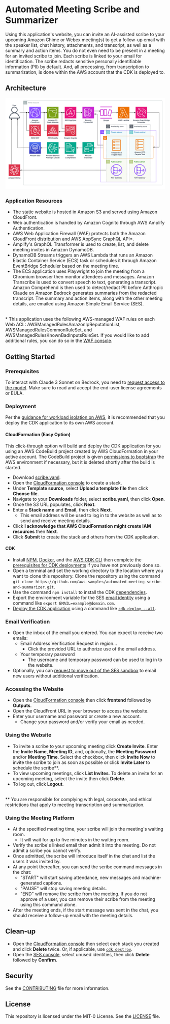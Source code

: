 # Automated Meeting Scribe and Summarizer

Using this application's website, you can invite an AI-assisted scribe to your upcoming Amazon Chime or Webex meeting(s) to get a follow-up email with the speaker list, chat history, attachments, and transcript, as well as a summary and action items. You do not even need to be present in a meeting for an invited scribe to join. Each scribe is linked to your email for identification. The scribe redacts sensitive personally identifiable information (PII) by default. And, all processing, from transcription to summarization, is done within the AWS account that the CDK is deployed to.

## Architecture

![Architecture Diagram](architecture.png)

### Application Resources

-   The static website is hosted in Amazon S3 and served using Amazon CloudFront.
-   Web authentication is handled by Amazon Cognito through AWS Amplify Authentication.
-   AWS Web Application Firewall (WAF) protects both the Amazon CloudFront distribution and AWS AppSync GraphQL API\*.
-   Amplify's GraphQL Transformer is used to create, list, and delete meeting invites in Amazon DynamoDB.
-   DynamoDB Streams triggers an AWS Lambda that runs an Amazon Elastic Container Service (ECS) task or schedules it through Amazon EventBridge Scheduler based on the meeting time.
-   The ECS application uses Playwright to join the meeting from a Chromium browser then monitor attendees and messages. Amazon Transcribe is used to convert speech to text, generating a transcript. Amazon Comprehend is then used to detect/redact PII before Anthropic Claude on Amazon Bedrock generates summaries from the redacted transcript. The summary and action items, along with the other meeting details, are emailed using Amazon Simple Email Service (SES).

<br>\* This application uses the following AWS-managed WAF rules on each Web ACL: AWSManagedRulesAmazonIpReputationList, AWSManagedRulesCommonRuleSet, and AWSManagedRulesKnownBadInputsRuleSet. If you would like to add additional rules, you can do so in the [WAF console](https://console.aws.amazon.com/wafv2/homev2).<br />

## Getting Started

### Prerequisites

To interact with Claude 3 Sonnet on Bedrock, you need to [request access to the model](https://console.aws.amazon.com/bedrock/home?#/modelaccess). Make sure to read and accept the end-user license agreements or EULA.

### Deployment

Per the [guidance for workload isolation on AWS](https://aws.amazon.com/solutions/guidance/workload-isolation-on-aws/), it is recommended that you deploy the CDK application to its own AWS account.

#### CloudFormation (Easy Option)

This click-through option will build and deploy the CDK application for you using an AWS CodeBuild project created by AWS CloudFormation in your active account. The CodeBuild project is given [permissions to bootstrap](https://docs.aws.amazon.com/cdk/v2/guide/bootstrapping-env.html#bootstrapping-env-permissions) the AWS environment if necessary, but it is deleted shortly after the build is started.

-   Download [scribe.yaml](scribe.yaml).
-   Open the [CloudFormation console](https://console.aws.amazon.com/cloudformation/home?#/stacks/create) to create a stack.
-   Under **Template source**, select **Upload a template file** then click **Choose file**.
-   Navigate to your **Downloads** folder, select **scribe.yaml**, then click **Open**.
-   Once the S3 URL populates, click **Next**.
-   Enter a **Stack name** and **Email**, then click **Next**.
    -   This email address will be used to log in to the website as well as to send and receive meeting details.
-   Click **I acknowledge that AWS CloudFormation might create IAM resources** then **Next**.
-   Click **Submit** to create the stack and others from the CDK application.

#### CDK

-   Install [NPM](https://docs.npmjs.com/downloading-and-installing-node-js-and-npm), [Docker](https://docs.aws.amazon.com/serverless-application-model/latest/developerguide/install-docker.html#install-docker-instructions), and the [AWS CDK CLI](https://docs.aws.amazon.com/cdk/v2/guide/getting_started.html#getting_started_install) then complete the [prerequisites for CDK deployments](https://docs.aws.amazon.com/cdk/v2/guide/deploy.html#deploy-prerequisites) if you have not previously done so.
-   Open a terminal and set the working directory to the location where you want to clone this repository. Clone the repository using the command `git clone https://github.com/aws-samples/automated-meeting-scribe-and-summarizer.git`.
-   Use the command `npm install` to install the CDK [dependencies](https://docs.aws.amazon.com/cdk/v2/guide/work-with-cdk-typescript.html#work-with-cdk-typescript-dependencies).
-   Export the environment variable for the SES [email identity](lib/base.ts) using a command like `export EMAIL=example@domain.com`.
-   [Deploy the CDK application](https://docs.aws.amazon.com/cdk/v2/guide/deploy.html#deploy-how-deploy) using a command like [`cdk deploy --all`](https://docs.aws.amazon.com/cdk/v2/guide/ref-cli-cmd-deploy.html).

### Email Verification

-   Open the inbox of the email you entered. You can expect to receive two emails:
    -   Email Address Verification Request in region...
        -   Click the provided URL to authorize use of the email address.
    -   Your temporary password
        -   The username and temporary password can be used to log in to the website.
-   Optionally, you can [request to move out of the SES sandbox](https://docs.aws.amazon.com/ses/latest/dg/request-production-access.html) to email new users without additional verification.

### Accessing the Website

-   Open the [CloudFormation console](https://console.aws.amazon.com/cloudformation/home) then click **frontend** followed by **Outputs**.
-   Open the CloudFront URL in your browser to access the website.
-   Enter your username and password or create a new account.
    -   Change your password and/or verify your email as needed.

### Using the Website

-   To invite a scribe to your upcoming meeting click **Create Invite**. Enter the **Invite Name**, **Meeting ID**, and, optionally, the **Meeting Password** and/or **Meeting Time**. Select the checkbox, then click **Invite Now** to invite the scribe to join as soon as possible or click **Invite Later** to schedule the scribe\*\*.
-   To view upcoming meetings, click **List Invites**. To delete an invite for an upcoming meeting, select the invite then click **Delete**.
-   To log out, click **Logout**.

<br>\*\* You are responsible for complying with legal, corporate, and ethical restrictions that apply to meeting transcription and summarization.<br />

### Using the Meeting Platform

-   At the specified meeting time, your scribe will join the meeting's waiting room.
    -   It will wait for up to five minutes in the waiting room.
-   Verify the scribe's linked email then admit it into the meeting. Do not admit a scribe you cannot verify.
-   Once admitted, the scribe will introduce itself in the chat and list the users it was invited by.
-   At any point thereafter, you can send the scribe command messages in the chat:
    -   "START" will start saving attendance, new messages and machine-generated captions.
    -   "PAUSE" will stop saving meeting details.
    -   "END" will remove the scribe from the meeting. If you do not approve of a user, you can remove their scribe from the meeting using this command alone.
-   After the meeting ends, if the start message was sent in the chat, you should receive a follow-up email with the meeting details.

## Clean-up

-   Open the [CloudFormation console](https://console.aws.amazon.com/cloudformation/home) then select each stack you created and click **Delete** twice. Or, if applicable, use [`cdk destroy`](https://docs.aws.amazon.com/cdk/v2/guide/ref-cli-cmd-destroy.html).
-   Open the [SES console](https://console.aws.amazon.com/ses/home?#/identities), select unused identities, then click **Delete** followed by **Confirm**.

## Security

See the [CONTRIBUTING](CONTRIBUTING) file for more information.

## License

This repository is licensed under the MIT-0 License. See the [LICENSE](LICENSE) file.
